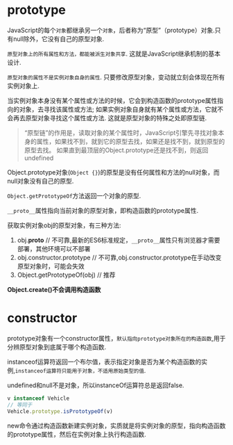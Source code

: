 # prototype

JavaScript的每个`对象`都继承另一个`对象`，后者称为“原型”（prototype）对象.只有null除外，它没有自己的原型对象.

`原型对象上的所有属性和方法，都能被派生对象共享`. 这就是JavaScript继承机制的基本设计.

`原型对象的属性不是实例对象自身的属性`. 只要修改原型对象，变动就立刻会体现在所有实例对象上.

当实例对象本身没有某个属性或方法的时候，它会到构造函数的prototype属性指向的对象，去寻找该属性或方法;
如果实例对象自身就有某个属性或方法，它就不会再去原型对象寻找这个属性或方法. 这就是原型对象的特殊之处即原型链.

> “原型链”的作用是，读取对象的某个属性时，JavaScript引擎先寻找对象本身的属性，如果找不到，就到它的原型去找，如果还是找不到，就到原型的原型去找。
> 如果直到最顶层的Object.prototype还是找不到，则返回undefined

Object.prototype对象(`Object {}`)的原型是没有任何属性和方法的null对象，而null对象没有自己的原型.

`Object.getPrototypeOf`方法返回一个对象的原型.

`__proto__`属性指向当前对象的原型对象，即构造函数的prototype属性.

获取实例对象obj的原型对象，有三种方法:

1. obj.__proto__ // 不可靠,最新的ES6标准规定，`__proto__`属性只有浏览器才需要部署，其他环境可以不部署
1. obj.constructor.prototype // 不可靠,obj.constructor.prototype在手动改变原型对象时，可能会失效
1. Object.getPrototypeOf(obj) // 推荐

**Object.create()不会调用构造函数**

# constructor

prototype对象有一个constructor属性，`默认指向prototype对象所在的构造函数`,用于分辨原型对象到底属于哪个构造函数.

instanceof运算符返回一个布尔值，表示指定对象是否为某个构造函数的实例,`instanceof运算符只能用于对象，不适用原始类型的值`.

undefined和null不是对象，所以instanceOf运算符总是返回false.

```js
v instanceof Vehicle
// 等同于
Vehicle.prototype.isPrototypeOf(v)
```

new命令通过构造函数新建实例对象，实质就是将实例对象的原型，指向构造函数的prototype属性，然后在实例对象上执行构造函数.
